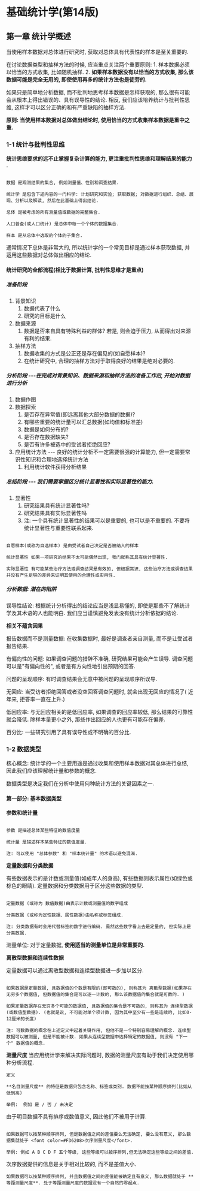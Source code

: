 # 基础统计学(第14版)

## 第一章 统计学概述

当使用样本数据对总体进行研究时, 获取对总体具有代表性的样本是至关重要的. 

在讨论数据类型和抽样方法的时候, 应当重点关注两个重要原则:
	1. 样本数据必须以恰当的方式收集, 比如随机抽样. 
	2. **如果样本数据没有以恰当的方式收集, 那么该数据可能是完全无用的, 即使使用再多的统计方法也是徒劳的.** 

如果只是简单地分析数据, 而不批判地思考样本数据是怎样获取的, 那么很有可能会从根本上得出错误的、具有误导性的结论. 相反, 我们应该培养统计与批判性思维, 这样才可以区分正确的和有严重缺陷的抽样方法. 

**原则: 当使用样本数据对总体做出结论时, 使用恰当的方式收集样本数据是重中之重.** 

### 1-1 统计与批判性思维

**统计思维要求的远不止掌握复杂计算的能力, 更注重批判性思维和理解结果的能力 .** 

```定义

数据 是观测结果的集合, 例如测量值、性别和调查结果. 

统计学 是包含下述内容的一门科学: 计划研究和实验; 获取数据; 对数据进行组织、总结、展现、分析以及解读, 然后在此基础上得出结论. 

总体 是被考虑的所有测量值或数据的完整集合. 

人口普查(或人口统计) 是总体中每一个个体的数据集合. 

样本 是从总体中选取的个体的子集合.

```

通常情况下总体是非常大的, 所以统计学的一个常见目标是通过样本获取数据, 并运用这些数据对总体做出相应的结论. 

#### 统计研究的全部流程(相比于数据计算, 批判性思维才是重点)

##### 准备阶段
1. 背景知识
	1. 数据代表了什么 
	2. 研究的目标是什么
2. 数据来源
	1. 数据是否来自具有特殊利益的群体? 若是, 则会迫于压力, 从而得出对来源有利的结果. 
3. 抽样方法
	1. 数据收集的方式是公正还是存在偏见的(如自愿样本)?
	2. 在统计研究中, 合理的抽样方法对于取得良好的结果是绝对必要的. 

##### 分析阶段  ---在完成对背景知识、数据来源和抽样方法的准备工作后, 开始对数据进行分析
1. 数据作图
2. 数据探索
	1. 是否存在异常值(即远离其他大部分数据的数据)?
	2. 有哪些重要的统计量可以汇总数据(如均值和标准差)
	3. 数据是如何分布的?
	4. 是否存在数据缺失?
	5. 是否有许多被选中的受试者拒绝回应?
3. 应用统计方法  --- 良好的统计分析不一定需要很强的计算能力, 但一定需要常识性知识和合理地选择统计方法
	1. 利用统计软件获得分析结果

##### 总结阶段   --- 我们需要掌握区分统计显著性和实际显著性的能力. 
1. 显著性
	1. 研究结果具有统计显著性吗?
	2. 研究结果具有实际显著性吗
	3. 注: 一个具有统计显著性的结果可以是重要的, 也可以是不重要的. 不要将统计显著性与重要性联系起来.

```定义

自愿样本(或称为自选样本) 是由受试者自己决定是否被纳入的样本

统计显著性 如果一项研究的结果不太可能偶然出现, 我门就称其具有统计显著性. 

实际显著性 有可能某些治疗方法或调查结果是有效的, 但根据常识, 这些治疗方法或调查结果并没有产生足够的差异来证明其使用的合理性或实用性. 
```

##### 分析数据: 潜在的陷阱

误导性结论: 根据统计分析得出的结论应当是浅显易懂的, 即使是那些不了解统计学及其术语的人也能明白. 我们应当谨慎避免发表没有统计分析依据的结论. 

**相关不蕴含因果**

报告数据而不是测量数据:  在收集数据时, 最好是调查者亲自测量, 而不是让受试者报告结果. 

有偏向性的问题: 如果调查问题的措辞不准确, 研究结果可能会产生误导.  调查问题可以是"有偏向性的", 或者是有方向性地引出预期的回答. 

问题的呈现顺序: 有时调查结果会无意中被问题的呈现顺序所误导. 

无回应: 当受访者拒绝回答或者没空回答调查问题时, 就会出现无回应的情况了( 近年来, 拒答率一直在上升.)

低回应率: 与无回应相关的是低回应率, 如果调查的回应率较低, 那么结果的可靠性就会降低. 除样本量更小之外, 那些作出回应的人也更有可能存在偏差. 

百分比: 一些研究引用了具有误导性或不明确的百分比. 

### 1-2 数据类型

核心概念: 统计学的一个主要用途是通过收集和使用样本数据对其总体进行总结, 因此我们应该理解统计量和参数的概念.  

数据类型是决定我们在分析中使用何种统计方法的关键因素之一. 

#### 第一部分: 基本数据类型

**参数和统计量**
``` 定义

参数 是描述总体某些特征的数值度量

统计量 是描述样本某些特征的数值度量. 

注: 可以使用 "总体参数" 和 "样本统计量" 的术语以避免混淆. 
```

**定量数据和分类数据**

有些数据表示的是计数或测量值(如成年人的身高), 有些数据则表示属性(如绿色或棕色的眼睛). 定量数据和分类数据用于区分这些数据的类型. 
```定义

定量数据 (或称为 数值数据)由表示计数或测量值的数字组成

分类数据 (或称为定性数据、属性数据)由名称或标签组成.

注: 分类数据有时会用代替标签的数字进行编码. 虽然这些数字看上去是定量的, 但实际上是分类数据. 
```

测量单位: 对于定量数据, **使用适当的测量单位是非常重要的.** 

**离散型数据和连续性数据**

定量数据可以通过离散型数据和连续型数据进一步加以区分. 

```定义

如果数据是定量数据, 且数据值的个数是有限的(即可数的), 则称其为 离散型数据(如果存在无穷多个数据值, 但数据值的集合是可以逐一计数的, 那么该数据值的集合就是可数的. )

如果定量数据存在无穷多个可能的数据值, 且数据值的集合是不可数的, 则称其为 连续型数据(或数值型数据). (也就是说, 不可能对单个项计数, 因为其中至少有一些是连续的, 比如0-12厘米的长度)

注: 可数数据的概念在上述定义中起着关键作用, 但他不是一个特别容易理解的概念. 连续型数据可以被测量, 但是不能被计数. 如果从连续型数据中选择特定的数据值, 则没有 "下一个" 数据值的概念.
```

**测量尺度**
当应用统计学来解决实际问题时, 数据的测量尺度有助于我们决定使用哪种分析流程. 
```
定义

**名目测量尺度** 的特征是数据只包含名称、标签或类别. 数据不能按某种顺序排列(比如从低到高)

举例:  例如 是 / 否 / 未决定
```

由于明目数据不具有排序或数值意义, 因此他们不被用于计算. 

```定义

如果数据可以按某种顺序排列, 但是数据值之间的差值要么无法确定, 要么没有意义, 那么数据集就处于 <font color=#F36208>次序测量尺度</font>. 

举例: 例如 A B C D F 五个等级, 这些等级可以按序排列,但无法确定这些等级之间的差值.
```

次序数据提供的信息是关于相对比较的, 而不是差值大小.  

```定义
如果数据可以按某种顺序排列, 并且数据值之间的差值能被确定且有意义, 那么数据就处于 **等距测量尺度**. 处于等距测量尺度的数据没有一个自然的零起点. 
```